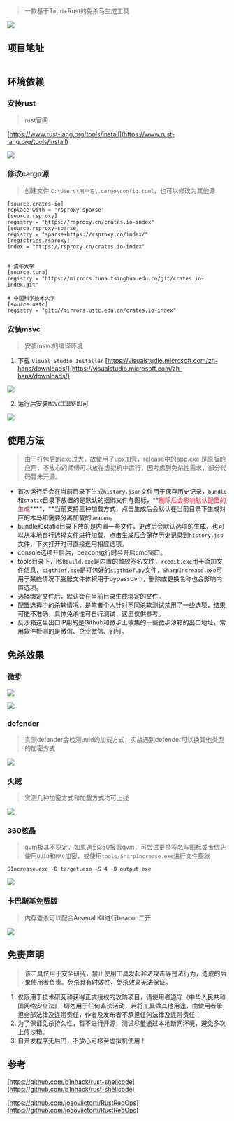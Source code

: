 > 一款基于Tauri+Rust的免杀马生成工具

![](https://cdn.nlark.com/yuque/0/2024/png/26100191/1733738887760-70747763-716f-4105-ad96-b2397deb500a.png)

## 项目地址

```plain

```

## 环境依赖

### 安装rust

> rust官网

[https://www.rust-lang.org/tools/install](https://www.rust-lang.org/tools/install)

![](https://cdn.nlark.com/yuque/0/2024/png/26100191/1733738049040-d43bba6f-f03a-49bc-a0db-cf9acbe5927b.png)

### 修改cargo源

> 创建文件 `C:\Users\用户名\.cargo\config.toml`，也可以修改为其他源

```plain
[source.crates-io]
replace-with = 'rsproxy-sparse'
[source.rsproxy]
registry = "https://rsproxy.cn/crates.io-index"
[source.rsproxy-sparse]
registry = "sparse+https://rsproxy.cn/index/"
[registries.rsproxy]
index = "https://rsproxy.cn/crates.io-index"


# 清华⼤学
[source.tuna]
registry = "https://mirrors.tuna.tsinghua.edu.cn/git/crates.io-index.git"
 
# 中国科学技术⼤学
[source.ustc]
registry = "git://mirrors.ustc.edu.cn/crates.io-index"
```

### 安装msvc

> 安装msvc的编译环境

1. 下载 `Visual Studio Installer` [https://visualstudio.microsoft.com/zh-hans/downloads/](https://visualstudio.microsoft.com/zh-hans/downloads/)

![](https://cdn.nlark.com/yuque/0/2024/png/26100191/1733748397698-d85dbb33-229f-4ca4-af78-5dfb6af71414.png)

2. 运行后安装`MSVC工具链`即可

![](https://cdn.nlark.com/yuque/0/2024/png/26100191/1733748447681-db14eb3c-4ca2-4a8f-a61f-186fea0f6278.png)

## 使用方法

> 由于打包后的exe过大，故使用了upx加壳，release中的app.exe 是原版的应用，不放心的师傅可以放在虚拟机中运行，因考虑到免杀性需求，部分代码暂未开源。

+ 首次运行后会在当前目录下生成`history.json`文件用于保存历史记录，`bundle`和`static`目录下放置的是默认的捆绑文件与图标，**<font style="color:#DF2A3F;">删除后会影响默认配置的生成</font>****，**当前支持三种加载方式，点击生成后会默认在当前目录下生成对应的木马和需要分离加载的`beacon`。
+ bundle和static目录下放的是内置一些文件，更改后会默认选项的生成，也可以从本地自行选择文件进行加载，点击生成后会保存历史记录到`history.jso`文件，下次打开时可直接选用相应选项。
+ console选项开启后，beacon运行时会开启cmd窗口。
+ tools目录下，`MSBbuild.exe`是内置的微软签名文件，`rcedit.exe`用于添加文件信息，`sigthief.exe`是打包好的`sigthief.py`文件，`SharpIncrease.exe`可用于某些情况下膨胀文件体积用于bypassqvm，删除或更换名称也会影响内置选项。
+ 选择绑定文件后，默认会在当前目录生成绑定的文件。
+ 配置选择中的杀软情况，是笔者个人针对不同杀软测试禁用了一些选项，结果可能不准确，具体免杀性可自行测试，这里仅供参考。
+ 反沙箱这里出口IP用的是Github和微步上收集的一些微步沙箱的出口地址，常用软件检测的是微信、企业微信、钉钉。



## 免杀效果

### 微步

![](https://cdn.nlark.com/yuque/0/2024/png/26100191/1733748149549-65737a67-4597-470a-893d-bcf4274db64c.png)



![](https://cdn.nlark.com/yuque/0/2024/png/26100191/1733748125991-0338cb15-53e9-4e85-b371-5460a44b3116.png)

### defender

> 实测defender会检测uuid的加载方式，实战遇到defender可以换其他类型的加密方式

![](https://cdn.nlark.com/yuque/0/2024/png/26100191/1733912892423-c6e46246-85e3-412d-bf47-f32cb227f7a7.png)

### 火绒

> 实测几种加密方式和加载方式均可上线

![](https://cdn.nlark.com/yuque/0/2024/png/26100191/1733911910661-89929a04-0ca1-4086-a785-2aae31994f15.png)

### 360核晶

> qvm极其不稳定，如果遇到360报毒qvm，可尝试更换签名与图标或者优先使用`UUID`和`MAC`加密，或使用`tools/SharpIncrease.exe`进行文件膨胀

```plain
SIncrease.exe -D target.exe -S 4 -O output.exe
```

![](https://cdn.nlark.com/yuque/0/2024/png/26100191/1733920607612-5f2f3ae5-b6c1-4789-9f1e-482f32a6328b.png)

### 卡巴斯基免费版

> 内存查杀可以配合<font style="color:rgb(51, 51, 51);">Arsenal Kit进行beacon二开</font>

![](https://cdn.nlark.com/yuque/0/2024/png/26100191/1733934756126-484ef9ed-bcc1-4d69-9753-ed37127befa2.png)



## 免责声明

> <font style="color:rgb(31, 35, 40);">该工具仅用于安全研究，禁止使用工具发起非法攻击等违法行为，造成的后果使用者负责。免杀具有时效性，免杀效果无法保证。</font>

1. <font style="color:rgb(31, 35, 40);">仅限用于技术研究和获得正式授权的攻防项目，请使用者遵守《中华人民共和国网络安全法》，切勿用于任何非法活动，若将工具做其他用途，由使用者承担全部法律及连带责任，作者及发布者不承担任何法律及连带责任！</font>
2. <font style="color:rgb(31, 35, 40);">为了保证免杀持久性，暂不进行开源，测试尽量通过本地断网环境，避免多次上传沙箱。</font>
3. <font style="color:rgb(31, 35, 40);">自开发程序无后门，不放心可移至虚拟机使用！</font>

## 参考

[https://github.com/b1nhack/rust-shellcode](https://github.com/b1nhack/rust-shellcode)

[https://github.com/joaoviictorti/RustRedOps](https://github.com/joaoviictorti/RustRedOps)

## 
